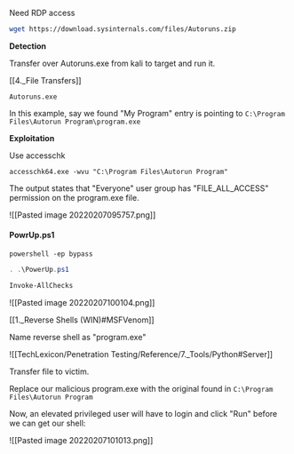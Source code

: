 Need RDP access

```bash - kali
wget https://download.sysinternals.com/files/Autoruns.zip
```

**Detection**

Transfer over Autoruns.exe from kali to target and run it.

[[4._File Transfers]]

```command prompt - windows
Autoruns.exe
```

In this example, say we found "My Program" entry is pointing to `C:\Program Files\Autorun Program\program.exe`

**Exploitation**

Use accesschk

```command prompt - windows
accesschk64.exe -wvu "C:\Program Files\Autorun Program"
```


The output states that "Everyone" user group has "FILE_ALL_ACCESS" permission on the program.exe file.

![[Pasted image 20220207095757.png]]

#### PowrUp.ps1

```command prompt - windows
powershell -ep bypass
```

```powershell - windows
. .\PowerUp.ps1
```

```powershell - windows
Invoke-AllChecks
```

![[Pasted image 20220207100104.png]]

[[1._Reverse Shells (WIN)#MSFVenom]]

Name reverse shell as "program.exe"

![[TechLexicon/Penetration Testing/Reference/7._Tools/Python#Server]]

Transfer file to victim.

Replace our malicious program.exe with the original found in `C:\Program Files\Autorun Program`

Now, an elevated privileged user will have to login and click "Run" before we can get our shell:

![[Pasted image 20220207101013.png]]

